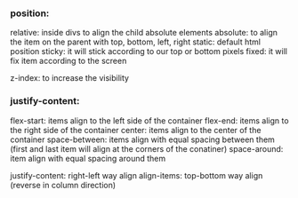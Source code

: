 ### position:
relative: inside divs to align the child absolute elements
absolute: to align the item on the parent with top, bottom, left, right
static: default html position
sticky: it will stick according to our top or bottom pixels
fixed: it will fix item according to the screen

z-index: to increase the visibility

### justify-content:
flex-start: items align to the left side of the container
flex-end: items align to the right side of the container
center: items align to the center of the container
space-between: items align with equal spacing between them (first and last item will align at the corners of the conatiner)
space-around: item align with equal spacing around them

justify-content: right-left way align
align-items: top-bottom way align
(reverse in column direction)
